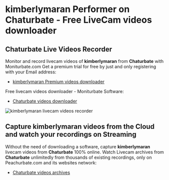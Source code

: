 # kimberlymaran Performer on Chaturbate - Free LiveCam videos downloader

## Chaturbate Live Videos Recorder

Monitor and record livecam videos of **kimberlymaran** from **Chaturbate** with Moniturbate.com
Get a premium trial for free by just and only registering with your Email address:
* [kimberlymaran Premium videos downloader](https://moniturbate.com/request-demo-licence-key.html)

Free livecam videos downloader - Moniturbate Software:
* [Chaturbate videos downloader](https://moniturbate.com/moniturbate-download-software.html)

![kimberlymaran livecam videos recorder](https://peachurnet.com/templates/moniturbate-software.png)


## Capture kimberlymaran videos from the Cloud and watch your recordings on Streaming

Without the need of downloading a software, capture **kimberlymaran** livecam videos from **Chaturbate** 100% online.
Watch Livecam archives from **Chaturbate** unlimitedly from thousands of existing recordings, only on Peachurbate.com and its websites network:
* [Chaturbate videos archives](https://peachurnet.com/)